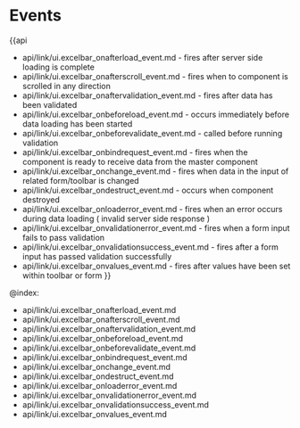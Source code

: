 Events
=======

{{api
- api/link/ui.excelbar_onafterload_event.md - fires after server side loading is complete
- api/link/ui.excelbar_onafterscroll_event.md - fires when to component is scrolled in any direction
- api/link/ui.excelbar_onaftervalidation_event.md - fires after data has been validated
- api/link/ui.excelbar_onbeforeload_event.md - occurs immediately before data loading has been started
- api/link/ui.excelbar_onbeforevalidate_event.md - called before running validation
- api/link/ui.excelbar_onbindrequest_event.md - fires when the component is ready to receive data from the master component
- api/link/ui.excelbar_onchange_event.md - fires when data in the input of related form/toolbar is changed
- api/link/ui.excelbar_ondestruct_event.md - occurs when component destroyed
- api/link/ui.excelbar_onloaderror_event.md - fires when an error occurs during data loading ( invalid server side response )
- api/link/ui.excelbar_onvalidationerror_event.md - fires when a form input fails to pass validation
- api/link/ui.excelbar_onvalidationsuccess_event.md - fires after a form input has passed validation successfully
- api/link/ui.excelbar_onvalues_event.md - fires after values have been set within toolbar or form
}}

@index:
- api/link/ui.excelbar_onafterload_event.md
- api/link/ui.excelbar_onafterscroll_event.md
- api/link/ui.excelbar_onaftervalidation_event.md
- api/link/ui.excelbar_onbeforeload_event.md
- api/link/ui.excelbar_onbeforevalidate_event.md
- api/link/ui.excelbar_onbindrequest_event.md
- api/link/ui.excelbar_onchange_event.md
- api/link/ui.excelbar_ondestruct_event.md
- api/link/ui.excelbar_onloaderror_event.md
- api/link/ui.excelbar_onvalidationerror_event.md
- api/link/ui.excelbar_onvalidationsuccess_event.md
- api/link/ui.excelbar_onvalues_event.md


